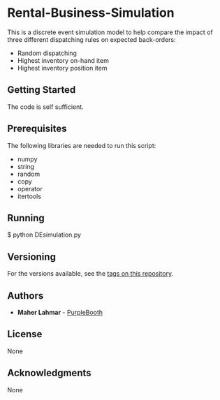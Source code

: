 # Rental-Business-Simulation

This is a discrete event simulation model to help compare the impact of three different dispatching rules on expected back-orders:
* Random dispatching
* Highest inventory on-hand item
* Highest inventory position item

## Getting Started

The code is self sufficient.

## Prerequisites

The following libraries are needed to run this script:
* numpy
* string
* random
* copy
* operator
* itertools

## Running

$ python DEsimulation.py

## Versioning

For the versions available, see the [tags on this repository](https://github.com/your/project/tags). 

## Authors

* **Maher Lahmar** - [PurpleBooth](https://github.com/mlahmar)

## License

None

## Acknowledgments

None
